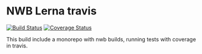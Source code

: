 # NWB Lerna travis
[![Build Status](https://travis-ci.org/how-to-react/nwb-lerna-travis.svg?branch=master)](https://travis-ci.org/how-to-react/nwb-lerna-travis)
[![Coverage Status](https://coveralls.io/repos/github/how-to-react/nwb-lerna-travis/badge.svg?branch=master)](https://coveralls.io/github/how-to-react/nwb-lerna-travis?branch=master)

This build include a monorepo with nwb builds, running tests with coverage in travis.